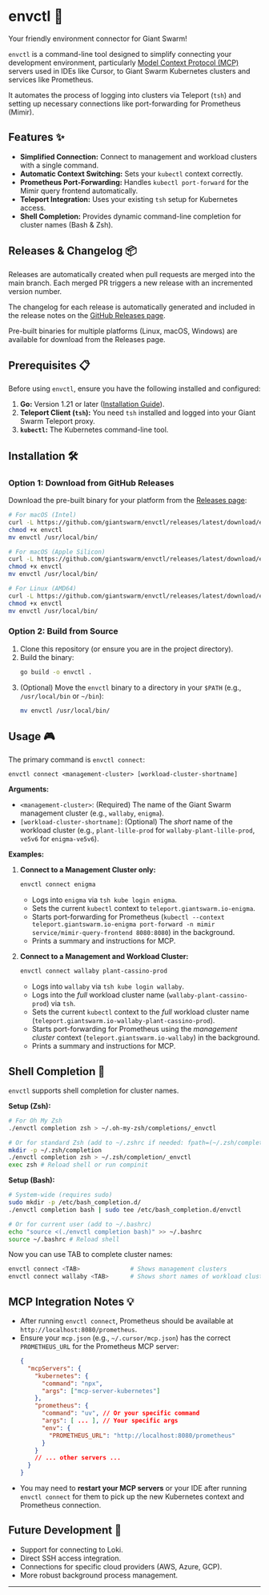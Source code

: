 # envctl 🚀

Your friendly environment connector for Giant Swarm!

`envctl` is a command-line tool designed to simplify connecting your development environment, particularly [Model Context Protocol (MCP)](https://github.com/modelcontext/protocol) servers used in IDEs like Cursor, to Giant Swarm Kubernetes clusters and services like Prometheus.

It automates the process of logging into clusters via Teleport (`tsh`) and setting up necessary connections like port-forwarding for Prometheus (Mimir).

## Features ✨

*   **Simplified Connection:** Connect to management and workload clusters with a single command.
*   **Automatic Context Switching:** Sets your `kubectl` context correctly.
*   **Prometheus Port-Forwarding:** Handles `kubectl port-forward` for the Mimir query frontend automatically.
*   **Teleport Integration:** Uses your existing `tsh` setup for Kubernetes access.
*   **Shell Completion:** Provides dynamic command-line completion for cluster names (Bash & Zsh).

## Releases & Changelog 📦

Releases are automatically created when pull requests are merged into the main branch. Each merged PR triggers a new release with an incremented version number.

The changelog for each release is automatically generated and included in the release notes on the [GitHub Releases page](https://github.com/giantswarm/envctl/releases).

Pre-built binaries for multiple platforms (Linux, macOS, Windows) are available for download from the Releases page.

## Prerequisites 📋

Before using `envctl`, ensure you have the following installed and configured:

1.  **Go:** Version 1.21 or later ([Installation Guide](https://go.dev/doc/install)).
2.  **Teleport Client (`tsh`):** You need `tsh` installed and logged into your Giant Swarm Teleport proxy.
3.  **`kubectl`:** The Kubernetes command-line tool.

## Installation 🛠️

### Option 1: Download from GitHub Releases

Download the pre-built binary for your platform from the [Releases page](https://github.com/giantswarm/envctl/releases):

```zsh
# For macOS (Intel)
curl -L https://github.com/giantswarm/envctl/releases/latest/download/envctl-darwin-amd64 -o envctl
chmod +x envctl
mv envctl /usr/local/bin/

# For macOS (Apple Silicon)
curl -L https://github.com/giantswarm/envctl/releases/latest/download/envctl-darwin-arm64 -o envctl
chmod +x envctl
mv envctl /usr/local/bin/

# For Linux (AMD64)
curl -L https://github.com/giantswarm/envctl/releases/latest/download/envctl-linux-amd64 -o envctl
chmod +x envctl
mv envctl /usr/local/bin/
```

### Option 2: Build from Source

1.  Clone this repository (or ensure you are in the project directory).
2.  Build the binary:
    ```sh
    go build -o envctl .
    ```
3.  (Optional) Move the `envctl` binary to a directory in your `$PATH` (e.g., `/usr/local/bin` or `~/bin`):
    ```sh
    mv envctl /usr/local/bin/
    ```

## Usage 🎮

The primary command is `envctl connect`:

```
envctl connect <management-cluster> [workload-cluster-shortname]
```

**Arguments:**

*   `<management-cluster>`: (Required) The name of the Giant Swarm management cluster (e.g., `wallaby`, `enigma`).
*   `[workload-cluster-shortname]`: (Optional) The *short* name of the workload cluster (e.g., `plant-lille-prod` for `wallaby-plant-lille-prod`, `ve5v6` for `enigma-ve5v6`).

**Examples:**

1.  **Connect to a Management Cluster only:**

    ```bash
    envctl connect enigma
    ```

    *   Logs into `enigma` via `tsh kube login enigma`.
    *   Sets the current `kubectl` context to `teleport.giantswarm.io-enigma`.
    *   Starts port-forwarding for Prometheus (`kubectl --context teleport.giantswarm.io-enigma port-forward -n mimir service/mimir-query-frontend 8080:8080`) in the background.
    *   Prints a summary and instructions for MCP.

2.  **Connect to a Management and Workload Cluster:**

    ```bash
    envctl connect wallaby plant-cassino-prod
    ```

    *   Logs into `wallaby` via `tsh kube login wallaby`.
    *   Logs into the *full* workload cluster name (`wallaby-plant-cassino-prod`) via `tsh`.
    *   Sets the current `kubectl` context to the *full* workload cluster name (`teleport.giantswarm.io-wallaby-plant-cassino-prod`).
    *   Starts port-forwarding for Prometheus using the *management cluster* context (`teleport.giantswarm.io-wallaby`) in the background.
    *   Prints a summary and instructions for MCP.

## Shell Completion 🧠

`envctl` supports shell completion for cluster names.

**Setup (Zsh):**

```bash
# For Oh My Zsh
./envctl completion zsh > ~/.oh-my-zsh/completions/_envctl

# Or for standard Zsh (add to ~/.zshrc if needed: fpath=(~/.zsh/completion $fpath))
mkdir -p ~/.zsh/completion
./envctl completion zsh > ~/.zsh/completion/_envctl
exec zsh # Reload shell or run compinit
```

**Setup (Bash):**

```bash
# System-wide (requires sudo)
sudo mkdir -p /etc/bash_completion.d/
./envctl completion bash | sudo tee /etc/bash_completion.d/envctl

# Or for current user (add to ~/.bashrc)
echo "source <(./envctl completion bash)" >> ~/.bashrc
source ~/.bashrc # Reload shell
```

Now you can use TAB to complete cluster names:

```bash
envctl connect <TAB>              # Shows management clusters
envctl connect wallaby <TAB>      # Shows short names of workload clusters for wallaby
```

## MCP Integration Notes 💡

*   After running `envctl connect`, Prometheus should be available at `http://localhost:8080/prometheus`.
*   Ensure your `mcp.json` (e.g., `~/.cursor/mcp.json`) has the correct `PROMETHEUS_URL` for the Prometheus MCP server:
    ```json
    {
      "mcpServers": {
        "kubernetes": {
          "command": "npx",
          "args": ["mcp-server-kubernetes"]
        },
        "prometheus": {
          "command": "uv", // Or your specific command
          "args": [ ... ], // Your specific args
          "env": {
            "PROMETHEUS_URL": "http://localhost:8080/prometheus"
          }
        }
        // ... other servers ...
      }
    }
    ```
*   You may need to **restart your MCP servers** or your IDE after running `envctl connect` for them to pick up the new Kubernetes context and Prometheus connection.

## Future Development 🔮

*   Support for connecting to Loki.
*   Direct SSH access integration.
*   Connections for specific cloud providers (AWS, Azure, GCP).
*   More robust background process management.

--- 